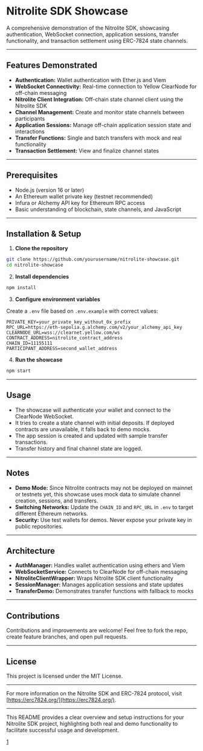 # Nitrolite SDK Showcase

A comprehensive demonstration of the Nitrolite SDK, showcasing authentication, WebSocket connection, application sessions, transfer functionality, and transaction settlement using ERC-7824 state channels.

***

## Features Demonstrated

- **Authentication:** Wallet authentication with Ether.js and Viem
- **WebSocket Connectivity:** Real-time connection to Yellow ClearNode for off-chain messaging
- **Nitrolite Client Integration:** Off-chain state channel client using the Nitrolite SDK
- **Channel Management:** Create and monitor state channels between participants
- **Application Sessions:** Manage off-chain application session state and interactions
- **Transfer Functions:** Single and batch transfers with mock and real functionality
- **Transaction Settlement:** View and finalize channel states

***

## Prerequisites

- Node.js (version 16 or later)
- An Ethereum wallet private key (testnet recommended)
- Infura or Alchemy API key for Ethereum RPC access
- Basic understanding of blockchain, state channels, and JavaScript

***

## Installation & Setup

1. **Clone the repository**
```bash
git clone https://github.com/yourusername/nitrolite-showcase.git
cd nitrolite-showcase
```

2. **Install dependencies**
```bash
npm install
```

3. **Configure environment variables**

Create a `.env` file based on `.env.example` with correct values:

```
PRIVATE_KEY=your_private_key_without_0x_prefix
RPC_URL=https://eth-sepolia.g.alchemy.com/v2/your_alchemy_api_key
CLEARNODE_URL=wss://clearnet.yellow.com/ws
CONTRACT_ADDRESS=nitrolite_contract_address
CHAIN_ID=11155111
PARTICIPANT_ADDRESS=second_wallet_address
```

4. **Run the showcase**
```bash
npm start
```

***

## Usage

- The showcase will authenticate your wallet and connect to the ClearNode WebSocket.
- It tries to create a state channel with initial deposits. If deployed contracts are unavailable, it falls back to demo mocks.
- The app session is created and updated with sample transfer transactions.
- Transfer history and final channel state are logged.

***

## Notes

- **Demo Mode:** Since Nitrolite contracts may not be deployed on mainnet or testnets yet, this showcase uses mock data to simulate channel creation, sessions, and transfers.
- **Switching Networks:** Update the `CHAIN_ID` and `RPC_URL` in `.env` to target different Ethereum networks.
- **Security:** Use test wallets for demos. Never expose your private key in public repositories.

***

## Architecture

- **AuthManager:** Handles wallet authentication using ethers and Viem
- **WebSocketService:** Connects to ClearNode for off-chain messaging
- **NitroliteClientWrapper:** Wraps Nitrolite SDK client functionality
- **SessionManager:** Manages application sessions and state updates
- **TransferDemo:** Demonstrates transfer functions with fallback to mocks

***

## Contributions

Contributions and improvements are welcome! Feel free to fork the repo, create feature branches, and open pull requests.

***

## License

This project is licensed under the MIT License.

***

For more information on the Nitrolite SDK and ERC-7824 protocol, visit [https://erc7824.org/](https://erc7824.org/).

***

This README provides a clear overview and setup instructions for your Nitrolite SDK project, highlighting both real and demo functionality to facilitate successful usage and development.

[1](https://github.com/erc7824/nitrolite)
